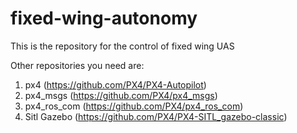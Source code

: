 # fixed-wing-autonomy
This is the repository for the control of fixed wing UAS

Other repositories you need are:
1. px4 (https://github.com/PX4/PX4-Autopilot)
2. px4_msgs (https://github.com/PX4/px4_msgs)
3. px4_ros_com (https://github.com/PX4/px4_ros_com)
4. Sitl Gazebo (https://github.com/PX4/PX4-SITL_gazebo-classic)
